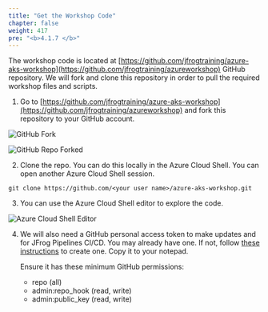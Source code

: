 ```yaml
---
title: "Get the Workshop Code"
chapter: false
weight: 417
pre: "<b>4.1.7 </b>"
---
```


The workshop code is located at [https://github.com/jfrogtraining/azure-aks-workshop](https://github.com/jfrogtraining/azureworkshop) GitHub repository. We will fork and clone this repository in order to pull the required workshop files and scripts.

1. Go to [https://github.com/jfrogtraining/azure-aks-workshop](https://github.com/jfrogtraining/azureworkshop) and fork this repository to your GitHub account. 

![GitHub Fork](/images/github-fork.png)

![GitHub Repo Forked](/images/github-repo-forked.png)

2. Clone the repo. You can do this locally in the Azure Cloud Shell. You can open another Azure Cloud Shell session.

``
git clone https://github.com/<your user name>/azure-aks-workshop.git
``

3. You can use the Azure Cloud Shell editor to explore the code.

![Azure Cloud Shell Editor](/images/azure-cloud-shell-editor.png)

4. We will also need a GitHub personal access token to make updates and for JFrog Pipelines CI/CD. You may already have one. If not, follow [these instructions](https://docs.github.com/en/github/authenticating-to-github/creating-a-personal-access-token) to create one. Copy it to your notepad. 
   
    Ensure it has these minimum GitHub permissions:

    - repo (all)
    - admin:repo_hook (read, write)
    - admin:public_key (read, write)

   
